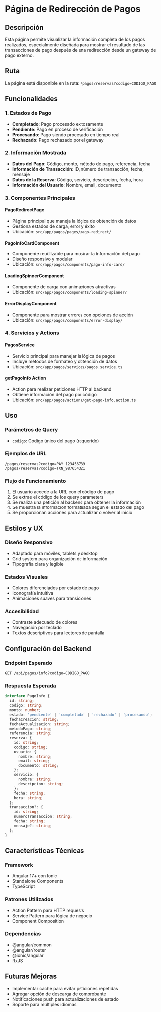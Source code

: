 # Página de Redirección de Pagos

## Descripción
Esta página permite visualizar la información completa de los pagos realizados, especialmente diseñada para mostrar el resultado de las transacciones de pago después de una redirección desde un gateway de pago externo.

## Ruta
La página está disponible en la ruta: `/pagos/reservas?codigo=CODIGO_PAGO`

## Funcionalidades

### 1. Estados de Pago
- **Completado**: Pago procesado exitosamente
- **Pendiente**: Pago en proceso de verificación
- **Procesando**: Pago siendo procesado en tiempo real
- **Rechazado**: Pago rechazado por el gateway

### 2. Información Mostrada
- **Datos del Pago**: Código, monto, método de pago, referencia, fecha
- **Información de Transacción**: ID, número de transacción, fecha, mensaje
- **Datos de la Reserva**: Código, servicio, descripción, fecha, hora
- **Información del Usuario**: Nombre, email, documento

### 3. Componentes Principales

#### PagoRedirectPage
- Página principal que maneja la lógica de obtención de datos
- Gestiona estados de carga, error y éxito
- Ubicación: `src/app/pagos/pages/pago-redirect/`

#### PagoInfoCardComponent
- Componente reutilizable para mostrar la información del pago
- Diseño responsivo y modular
- Ubicación: `src/app/pagos/components/pago-info-card/`

#### LoadingSpinnerComponent
- Componente de carga con animaciones atractivas
- Ubicación: `src/app/pagos/components/loading-spinner/`

#### ErrorDisplayComponent
- Componente para mostrar errores con opciones de acción
- Ubicación: `src/app/pagos/components/error-display/`

### 4. Servicios y Actions

#### PagosService
- Servicio principal para manejar la lógica de pagos
- Incluye métodos de formateo y obtención de datos
- Ubicación: `src/app/pagos/services/pagos.service.ts`

#### getPagoInfo Action
- Action para realizar peticiones HTTP al backend
- Obtiene información del pago por código
- Ubicación: `src/app/pagos/actions/get-pago-info.action.ts`

## Uso

### Parámetros de Query
- `codigo`: Código único del pago (requerido)

### Ejemplos de URL
```
/pagos/reservas?codigo=PAY_123456789
/pagos/reservas?codigo=TXN_987654321
```

### Flujo de Funcionamiento
1. El usuario accede a la URL con el código de pago
2. Se extrae el código de los query parameters
3. Se realiza una petición al backend para obtener la información
4. Se muestra la información formateada según el estado del pago
5. Se proporcionan acciones para actualizar o volver al inicio

## Estilos y UX

### Diseño Responsivo
- Adaptado para móviles, tablets y desktop
- Grid system para organización de información
- Tipografía clara y legible

### Estados Visuales
- Colores diferenciados por estado de pago
- Iconografía intuitiva
- Animaciones suaves para transiciones

### Accesibilidad
- Contraste adecuado de colores
- Navegación por teclado
- Textos descriptivos para lectores de pantalla

## Configuración del Backend

### Endpoint Esperado
```
GET /api/pagos/info?codigo=CODIGO_PAGO
```

### Respuesta Esperada
```typescript
interface PagoInfo {
  id: string;
  codigo: string;
  monto: number;
  estado: 'pendiente' | 'completado' | 'rechazado' | 'procesando';
  fechaCreacion: string;
  fechaActualizacion: string;
  metodoPago: string;
  referencia: string;
  reserva: {
    id: string;
    codigo: string;
    usuario: {
      nombre: string;
      email: string;
      documento: string;
    };
    servicio: {
      nombre: string;
      descripcion: string;
    };
    fecha: string;
    hora: string;
  };
  transaccion?: {
    id: string;
    numeroTransaccion: string;
    fecha: string;
    mensaje?: string;
  };
}
```

## Características Técnicas

### Framework
- Angular 17+ con Ionic
- Standalone Components
- TypeScript

### Patrones Utilizados
- Action Pattern para HTTP requests
- Service Pattern para lógica de negocio
- Component Composition

### Dependencias
- @angular/common
- @angular/router
- @ionic/angular
- RxJS

## Futuras Mejoras
- Implementar cache para evitar peticiones repetidas
- Agregar opción de descarga de comprobante
- Notificaciones push para actualizaciones de estado
- Soporte para múltiples idiomas
